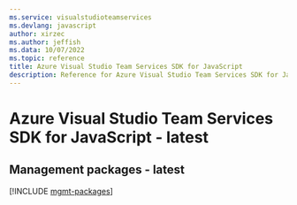 ```yaml
---
ms.service: visualstudioteamservices
ms.devlang: javascript
author: xirzec
ms.author: jeffish
ms.data: 10/07/2022
ms.topic: reference
title: Azure Visual Studio Team Services SDK for JavaScript
description: Reference for Azure Visual Studio Team Services SDK for JavaScript
---
```

# Azure Visual Studio Team Services SDK for JavaScript - latest

## Management packages - latest
[!INCLUDE [mgmt-packages](visual-studio-team-services-mgmt-index.md)]